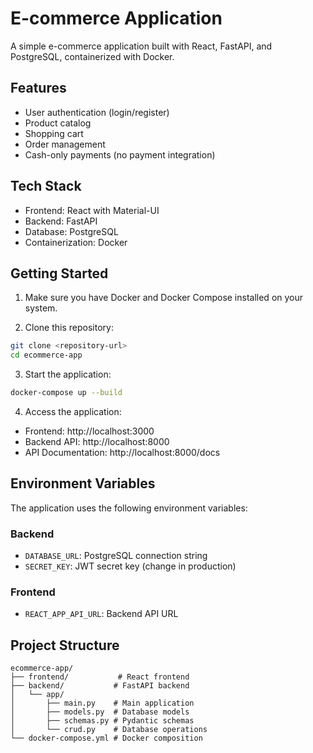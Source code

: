 # E-commerce Application

A simple e-commerce application built with React, FastAPI, and PostgreSQL, containerized with Docker.

## Features

- User authentication (login/register)
- Product catalog
- Shopping cart
- Order management
- Cash-only payments (no payment integration)

## Tech Stack

- Frontend: React with Material-UI
- Backend: FastAPI
- Database: PostgreSQL
- Containerization: Docker

## Getting Started

1. Make sure you have Docker and Docker Compose installed on your system.

2. Clone this repository:
```bash
git clone <repository-url>
cd ecommerce-app
```

3. Start the application:
```bash
docker-compose up --build
```

4. Access the application:
- Frontend: http://localhost:3000
- Backend API: http://localhost:8000
- API Documentation: http://localhost:8000/docs

## Environment Variables

The application uses the following environment variables:

### Backend
- `DATABASE_URL`: PostgreSQL connection string
- `SECRET_KEY`: JWT secret key (change in production)

### Frontend
- `REACT_APP_API_URL`: Backend API URL

## Project Structure

```
ecommerce-app/
├── frontend/           # React frontend
├── backend/           # FastAPI backend
│   └── app/
│       ├── main.py    # Main application
│       ├── models.py  # Database models
│       ├── schemas.py # Pydantic schemas
│       └── crud.py    # Database operations
└── docker-compose.yml # Docker composition
```
